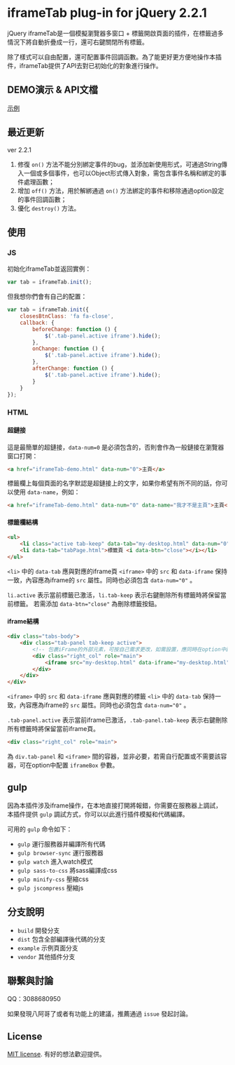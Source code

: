 # iframeTab plug-in for jQuery 2.2.1

jQuery iframeTab是一個模擬瀏覽器多窗口 + 標籤開啟頁面的插件，在標籤過多情況下將自動折疊成一行，還可右鍵關閉所有標籤。

除了樣式可以自由配置，還可配置事件回調函數。為了能更好更方便地操作本插件，iframeTab提供了API去對已初始化的對象進行操作。


## DEMO演示 & API文檔

[示例](http://henrie.pursuitus.com/adminTemplate/)


## 最近更新

ver 2.2.1

1. 修復 `on()` 方法不能分別綁定事件的bug，並添加新使用形式，可通過String傳入一個或多個事件，也可以Object形式傳入對象，需包含事件名稱和綁定的事件處理函數；
2. 增加 `off()` 方法，用於解綁通過 `on()` 方法綁定的事件和移除通過option設定的事件回調函數；
3. 優化 `destroy()` 方法。


## 使用

### JS

初始化iframeTab並返回實例：

```js
var tab = iframeTab.init();
```

但我想你們會有自己的配置：

```js
var tab = iframeTab.init({
    closesBtnClass: 'fa fa-close',
    callback: {
        beforeChange: function () {
            $('.tab-panel.active iframe').hide();
        },
        onChange: function () {
            $('.tab-panel.active iframe').hide();
        },
        afterChange: function () {
            $('.tab-panel.active iframe').hide();
        }
    }
});
```


### HTML

#### 超鏈接

這是最簡單的超鏈接，`data-num=0` 是必須包含的，否則會作為一般鏈接在瀏覽器窗口打開：

```html
<a href="iframeTab-demo.html" data-num="0">主頁</a>
```

標籤欄上每個頁面的名字默認是超鏈接上的文字，如果你希望有所不同的話，你可以使用 `data-name`，例如：

```html
<a href="iframeTab-demo.html" data-num="0" data-name="我才不是主頁">主頁</a>
```

#### 標籤欄結構

```html
<ul>
    <li class="active tab-keep" data-tab="my-desktop.html" data-num="0">首頁</li>
    <li data-tab="tabPage.html">標籤頁 <i data-btn="close"></i></li>
</ul>
```

`<li>` 中的 `data-tab` 應與對應的iframe頁 `<iframe>` 中的 `src` 和 `data-iframe` 保持一致，內容應為iframe的 `src` 屬性。同時也必須包含 `data-num="0"` 。

`li.active` 表示當前標籤已激活，`li.tab-keep` 表示右鍵刪除所有標籤時將保留當前標籤。
若需添加 `data-btn="close"` 為刪除標籤按鈕。

#### iframe結構

```html
<div class="tabs-body">
    <div class="tab-panel tab-keep active">
        <!-- 包裹iFrame的外部元素，可按自己需求更改，如需設置，應同時在option中配置iframeBox -->
        <div class="right_col" role="main">
            <iframe src="my-desktop.html" data-iframe="my-desktop.html" data-num="0" marginheight="0" marginwidth="0" frameborder="0" scrolling="no" onload="iframeTab.iframeHeight()" height="188"></iframe>
        </div>
    </div>
</div>
```

`<iframe>` 中的 `src` 和 `data-iframe` 應與對應的標籤 `<li>` 中的 `data-tab` 保持一致，內容應為iframe的 `src` 屬性。同時也必須包含 `data-num="0"` 。

`.tab-panel.active` 表示當前iframe已激活，`.tab-panel.tab-keep` 表示右鍵刪除所有標籤時將保留當前iframe頁。

```html
<div class="right_col" role="main">
```
為 `div.tab-panel` 和 `<iframe>` 間的容器，並非必要，若需自行配置或不需要該容器，可在option中配置 `iframeBox` 參數。


## gulp

因為本插件涉及iframe操作，在本地直接打開將報錯，你需要在服務器上調試，本插件提供 `gulp` 調試方式，你可以以此進行插件模擬和代碼編譯。

可用的 `gulp` 命令如下：

* `gulp` 運行服務器并編譯所有代碼
* `gulp browser-sync` 運行服務器
* `gulp watch` 進入watch模式
* `gulp sass-to-css` 將sass編譯成css
* `gulp minify-css` 壓縮css
* `gulp jscompress` 壓縮js


## 分支說明

* `build` 開發分支
* `dist` 包含全部編譯後代碼的分支
* `example` 示例頁面分支
* `vendor` 其他插件分支


## 聯繫與討論

QQ：3088680950

如果發現八阿哥了或者有功能上的建議，推薦通過 `issue` 發起討論。


## License

[MIT license](https://opensource.org/licenses/MIT). 有好的想法歡迎提供。
